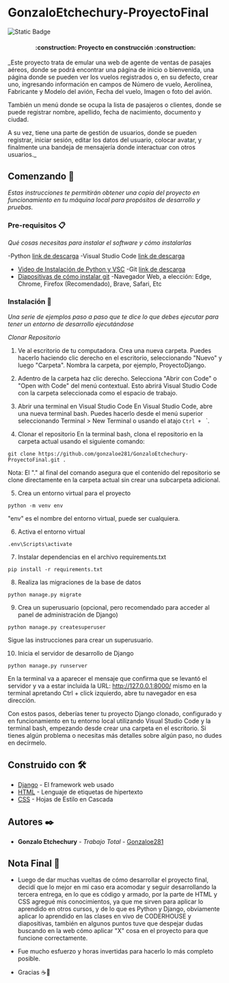 # GonzaloEtchechury-ProyectoFinal

![Static Badge](https://img.shields.io/badge/Build-En_progreso-red?style=flat&logo=Django)

<h4 align="center">
:construction: Proyecto en construcción :construction:
</h4>

_Este proyecto trata de emular una web de agente de ventas de pasajes aéreos, donde se podrá encontrar una página de inicio o bienvenida, una página donde se pueden ver los vuelos registrados o, en su defecto, crear uno, ingresando información en campos de Número de vuelo, Aerolínea, Fabricante y Modelo del avión, Fecha del vuelo, Imagen o foto del avión.

También un menú donde se ocupa la lista de pasajeros o clientes, donde se puede registrar nombre, apellido, fecha de nacimiento, documento y ciudad.

A su vez, tiene una parte de gestión de usuarios, donde se pueden registrar, iniciar sesión, editar los datos del usuario, colocar avatar, y finalmente una bandeja de mensajería donde interactuar con otros usuarios._


## Comenzando 🚀

_Estas instrucciones te permitirán obtener una copia del proyecto en funcionamiento en tu máquina local para propósitos de desarrollo y pruebas._

### Pre-requisitos 📋

_Qué cosas necesitas para instalar el software y cómo instalarlas_



-Python [link de descarga](https://www.python.org/downloads/)
-Visual Studio Code [link de descarga](https://code.visualstudio.com/)
* [Video de Instalación de Python y VSC](https://www.youtube.com/watch?v=6npp93ZIQgM&ab_channel=v%C3%ADctorRomero)
-Git [link de descarga](https://git-scm.com/) 
* [Diapositivas de cómo instalar git](https://docs.google.com/presentation/d/12ov-P60D98VumjZO23Y_TMDLlX9JHUFp1amG3YJyTqI/edit?usp=drive_link)
-Navegador Web, a elección: Edge, Chrome, Firefox (Recomendado), Brave, Safari, Etc


### Instalación 🔧

_Una serie de ejemplos paso a paso que te dice lo que debes ejecutar para tener un entorno de desarrollo ejecutándose_

_Clonar Repositorio_

1. Ve al escritorio de tu computadora.
Crea una nueva carpeta. Puedes hacerlo haciendo clic derecho en el escritorio, seleccionando "Nuevo" y luego "Carpeta". Nombra la carpeta, por ejemplo, ProyectoDjango.

2. Adentro de la carpeta haz clic derecho.
Selecciona "Abrir con Code" o "Open with Code" del menú contextual. Esto abrirá Visual Studio Code con la carpeta seleccionada como el espacio de trabajo.

3. Abrir una terminal en Visual Studio Code
En Visual Studio Code, abre una nueva terminal bash. Puedes hacerlo desde el menú superior seleccionando Terminal > New Terminal o usando el atajo `Ctrl + ` `.

4. Clonar el repositorio
En la terminal bash, clona el repositorio en la carpeta actual usando el siguiente comando:
```
git clone https://github.com/gonzaloe281/GonzaloEtchechury-ProyectoFinal.git .
```
Nota: El "." al final del comando asegura que el contenido del repositorio se clone directamente en la carpeta actual sin crear una subcarpeta adicional.

5. Crea un entorno virtual para el proyecto
```
python -m venv env
```
"env" es el nombre del entorno virtual, puede ser cualquiera.

6. Activa el entorno virtual
```
.env\Scripts\activate
```

7. Instalar dependencias en el archivo requirements.txt
```
pip install -r requirements.txt
```

8. Realiza las migraciones de la base de datos
```
python manage.py migrate
```

9. Crea un superusuario (opcional, pero recomendado para acceder al panel de administración de Django)
```
python manage.py createsuperuser
```
Sigue las instrucciones para crear un superusuario.

10. Inicia el servidor de desarrollo de Django
```
python manage.py runserver
```
En la terminal va a aparecer el mensaje que confirma que se levantó el servidor y va a estar incluida la URL: http://127.0.0.1:8000/ mismo en la terminal apretando Ctrl + click izquierdo, abre tu navegador en esa dirección.

Con estos pasos, deberías tener tu proyecto Django clonado, configurado y en funcionamiento en tu entorno local utilizando Visual Studio Code y la terminal bash, empezando desde crear una carpeta en el escritorio. Si tienes algún problema o necesitas más detalles sobre algún paso, no dudes en decírmelo.


## Construido con 🛠️


* [Django](https://www.djangoproject.com/download/) - El framework web usado
* [HTML](https://developer.mozilla.org/es/docs/Web/HTML) - Lenguaje de etiquetas de hipertexto
* [CSS](https://developer.mozilla.org/es/docs/Web/CSS) - Hojas de Estilo en Cascada



## Autores ✒️

* **Gonzalo Etchechury** - *Trabajo Total* - [Gonzaloe281](https://github.com/gonzaloe281)
 
## Nota Final 💬

* Luego de dar muchas vueltas de cómo desarrollar el proyecto final, decidí que lo mejor en mi caso era acomodar y seguir desarrollando la tercera entrega, en lo que es código y armado, por la parte de HTML y CSS agregué mis conocimientos, ya que me sirven para aplicar lo aprendido en otros cursos, y de lo que es Python y Django, obviamente aplicar lo aprendido en las clases en vivo de CODERHOUSE y diapositivas, también en algunos puntos tuve que despejar dudas buscando en la web cómo aplicar "X" cosa en el proyecto para que funcione correctamente.

* Fue mucho esfuerzo y horas invertidas para hacerlo lo más completo posible.

* Gracias ☕🧉